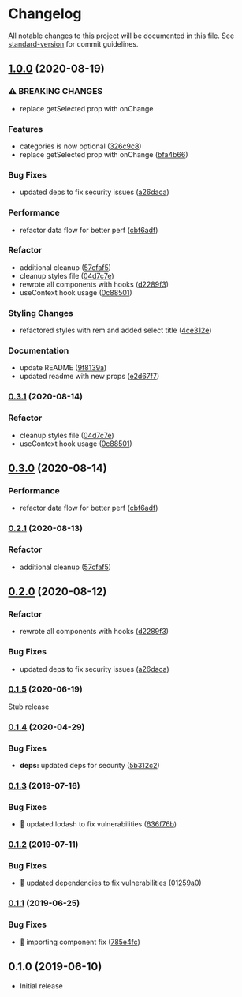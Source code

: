 # Changelog

All notable changes to this project will be documented in this file. See [standard-version](https://github.com/conventional-changelog/standard-version) for commit guidelines.

## [1.0.0](https://github.com/statebait/react-awesome-selector/compare/v0.1.5...v1.0.0) (2020-08-19)

### ⚠ BREAKING CHANGES

- replace getSelected prop with onChange

### Features

- categories is now optional ([326c9c8](https://github.com/statebait/react-awesome-selector/commit/326c9c87fad366f7de0b5e2621dd28377ff64897))
- replace getSelected prop with onChange ([bfa4b66](https://github.com/statebait/react-awesome-selector/commit/bfa4b66976381637707f70124ef4ccbca857e852))

### Bug Fixes

- updated deps to fix security issues ([a26daca](https://github.com/statebait/react-awesome-selector/commit/a26dacaa3bc2698fd10cfb9c52d19dca7ba22616))

### Performance

- refactor data flow for better perf ([cbf6adf](https://github.com/statebait/react-awesome-selector/commit/cbf6adf800373b2a1220f45e3467ba2fdb4835ff))

### Refactor

- additional cleanup ([57cfaf5](https://github.com/statebait/react-awesome-selector/commit/57cfaf5b35a7f8e854160d84bf076cb56bafdfd3))
- cleanup styles file ([04d7c7e](https://github.com/statebait/react-awesome-selector/commit/04d7c7e4f35d9a553c1346bbcc4a26ee58a8b538))
- rewrote all components with hooks ([d2289f3](https://github.com/statebait/react-awesome-selector/commit/d2289f3843bfa2a86230bdbd0ddb402916dc44e3))
- useContext hook usage ([0c88501](https://github.com/statebait/react-awesome-selector/commit/0c88501d9897bc9960d122e583ef37dfe869c373))

### Styling Changes

- refactored styles with rem and added select title ([4ce312e](https://github.com/statebait/react-awesome-selector/commit/4ce312e32c950ad19e52de5e3ca397cd9105e48f))

### Documentation

- update README ([9f8139a](https://github.com/statebait/react-awesome-selector/commit/9f8139a089d64794a45abf33e73a9c1bb243a151))
- updated readme with new props ([e2d67f7](https://github.com/statebait/react-awesome-selector/commit/e2d67f7326710fcff5f2a0dc2eb3617c21791dc8))

### [0.3.1](https://github.com/statebait/react-awesome-selector/compare/v0.1.5...v0.3.1) (2020-08-14)

### Refactor

- cleanup styles file ([04d7c7e](https://github.com/statebait/react-awesome-selector/commit/04d7c7e4f35d9a553c1346bbcc4a26ee58a8b538))
- useContext hook usage ([0c88501](https://github.com/statebait/react-awesome-selector/commit/0c88501d9897bc9960d122e583ef37dfe869c373))

## [0.3.0](https://github.com/statebait/react-awesome-selector/compare/v0.1.5...v0.3.0) (2020-08-14)

### Performance

- refactor data flow for better perf ([cbf6adf](https://github.com/statebait/react-awesome-selector/commit/cbf6adf800373b2a1220f45e3467ba2fdb4835ff))

### [0.2.1](https://github.com/statebait/react-awesome-selector/compare/v0.1.5...v0.2.1) (2020-08-13)

### Refactor

- additional cleanup ([57cfaf5](https://github.com/statebait/react-awesome-selector/commit/57cfaf5b35a7f8e854160d84bf076cb56bafdfd3))

## [0.2.0](https://github.com/statebait/react-awesome-selector/compare/v0.1.5...v0.2.0) (2020-08-12)

### Refactor

- rewrote all components with hooks ([d2289f3](https://github.com/statebait/react-awesome-selector/commit/d2289f3843bfa2a86230bdbd0ddb402916dc44e3))

### Bug Fixes

- updated deps to fix security issues ([a26daca](https://github.com/statebait/react-awesome-selector/commit/a26dacaa3bc2698fd10cfb9c52d19dca7ba22616))

### [0.1.5](https://github.com/statebait/react-awesome-selector/compare/v0.1.4...v0.1.5) (2020-06-19)

Stub release

### [0.1.4](https://github.com/shadxx7/react-awesome-selector/compare/v0.1.3...v0.1.4) (2020-04-29)

### Bug Fixes

- **deps:** updated deps for security ([5b312c2](https://github.com/shadxx7/react-awesome-selector/commit/5b312c26b87edd8aea43130b3dc2ee050e7cb2f2))

### [0.1.3](https://github.com/shadxx7/react-awesome-selector/compare/v0.1.2...v0.1.3) (2019-07-16)

### Bug Fixes

- 🐛 updated lodash to fix vulnerabilities ([636f76b](https://github.com/shadxx7/react-awesome-selector/commit/636f76b))

### [0.1.2](https://github.com/shadxx7/react-awesome-selector/compare/v0.1.1...v0.1.2) (2019-07-11)

### Bug Fixes

- 🐛 updated dependencies to fix vulnerabilities ([01259a0](https://github.com/shadxx7/react-awesome-selector/commit/01259a0))

### [0.1.1](https://github.com/shadxx7/react-awesome-selector/compare/v0.1.0...v0.1.1) (2019-06-25)

### Bug Fixes

- 🐛 importing component fix ([785e4fc](https://github.com/shadxx7/react-awesome-selector/commit/785e4fc))

## 0.1.0 (2019-06-10)

- Initial release
